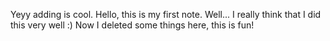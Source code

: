 Yeyy adding is cool.
Hello, this is my first note.
Well...
I really think that I did this very well :)
Now I deleted some things here, this is fun!
